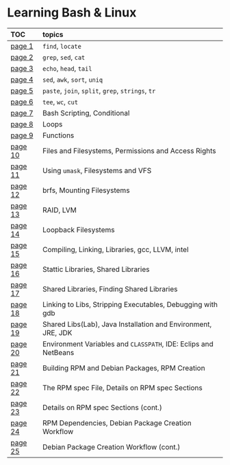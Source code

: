 # Learning Bash & Linux

| TOC                           |  topics |
|:------------------------------|:--------|
| [page 1](./pages/page_1.md)   | `find`, `locate`                                                |
| [page 2](./pages/page_2.md)   | `grep`, `sed`, `cat`                                            |
| [page 3](./pages/page_3.md)   | `echo`, `head`, `tail`                                          |
| [page 4](./pages/page_4.md)   | `sed`, `awk`, `sort`, `uniq`                                    |
| [page 5](./pages/page_5.md)   | `paste`, `join`, `split`, `grep`, `strings`, `tr`               |
| [page 6](./pages/page_6.md)   | `tee`, `wc`, `cut`                                              |
| [page 7](./pages/page_7.md)   | Bash Scripting, Conditional                                     |
| [page 8](./pages/page_8.md)   | Loops                                                           |
| [page 9](./pages/page_9.md)   | Functions                                                       |
| [page 10](./pages/page_10.md) | Files and Filesystems, Permissions and Access Rights            |
| [page 11](./pages/page_11.md) | Using `umask`, Filesystems and VFS                              |
| [page 12](./pages/page_12.md) | brfs, Mounting Filesystems                                      |
| [page 13](./pages/page_13.md) | RAID, LVM                                                       |
| [page 14](./pages/page_14.md) | Loopback Filesystems                                            |
| [page 15](./pages/page_15.md) | Compiling, Linking, Libraries, gcc, LLVM, intel                 |
| [page 16](./pages/page_16.md) | Stattic Libraries, Shared Libraries                             |
| [page 17](./pages/page_17.md) | Shared Libraries, Finding Shared Libraries                      |
| [page 18](./pages/page_18.md) | Linking to Libs, Stripping Executables, Debugging with gdb      |
| [page 19](./pages/page_19.md) | Shared Libs(Lab), Java Installation and Environment, JRE, JDK   |
| [page 20](./pages/page_20.md) | Environment Variables and `CLASSPATH`, IDE: Eclips and NetBeans |
| [page 21](./pages/page_20.md) | Building RPM and Debian Packages, RPM Creation                  |
| [page 22](./pages/page_20.md) | The RPM spec File, Details on RPM spec Sections                 |
| [page 23](./pages/page_20.md) | Details on RPM spec Sections (cont.)                            |
| [page 24](./pages/page_20.md) | RPM Dependencies, Debian Package Creation Workflow              |
| [page 25](./pages/page_20.md) | Debian Package Creation Workflow (cont.)                        |

